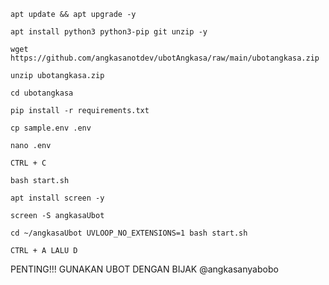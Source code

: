 ```
apt update && apt upgrade -y
```
```
apt install python3 python3-pip git unzip -y
```
```
wget https://github.com/angkasanotdev/ubotAngkasa/raw/main/ubotangkasa.zip
```
```
unzip ubotangkasa.zip
```
```
cd ubotangkasa
```
```
pip install -r requirements.txt
```
```
cp sample.env .env
```
```
nano .env
```
```
CTRL + C
```
```
bash start.sh
```
```
apt install screen -y
```
```
screen -S angkasaUbot
```
```
cd ~/angkasaUbot UVLOOP_NO_EXTENSIONS=1 bash start.sh
```
```
CTRL + A LALU D
```

PENTING!!!
GUNAKAN UBOT DENGAN BIJAK
@angkasanyabobo
